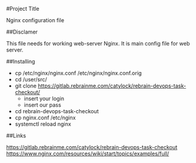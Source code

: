 #Project Title

Nginx configuration file

##Disclamer

This file needs for working web-server Nginx. It is main config file for web server.

##Installing

* cp /etc/nginx/nginx.conf /etc/nginx/nginx.conf.orig
* cd /user/src/
* git clone https://gitlab.rebrainme.com/catylock/rebrain-devops-task-checkout/
  * insert your login
  * insert our pass
* cd rebrain-devops-task-checkout
* cp nginx.conf /etc/nginx 
* systemctl reload nginx

##Links

https://gitlab.rebrainme.com/catylock/rebrain-devops-task-checkout
https://www.nginx.com/resources/wiki/start/topics/examples/full/

